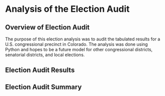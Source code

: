 # Analysis of the Election Audit
## Overview of Election Audit
The purpose of this election analysis was to audit the tabulated results for a U.S. congressional precinct in Colorado. The analysis was done using Python and hopes to be a future model for other congressional districts, senatorial districts, and local elections.
## Election Audit Results

## Election Audit Summary
